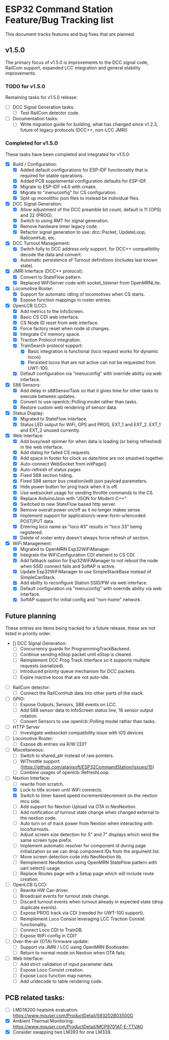 # ESP32 Command Station Feature/Bug Tracking list
This document tracks features and bug fixes that are planned.

## v1.5.0
The primary focus of v1.5.0 is improvements to the DCC signal code, RailCom
support, expanded LCC integration and general stability improvements.

### TODO for v1.5.0
Remaining tasks for v1.5.0 release:

-   [ ] DCC Signal Generation tasks:
    -   [ ] Test RailCom detector code.
-   [ ] Documentation tasks:
    -   [ ] Write migration guide for building, what has changed since v1.2.3, future of legacy protocols (DCC++, non-LCC JMRI)

### Completed for v1.5.0
These tasks have been completed and integrated for v1.5.0:

-   [x] Build / Configuration:
    -   [x] Added default configurations for ESP-IDF functionality that is required for stable operations.
    -   [x] Added PCB supplemental configuration defaults for ESP-IDF.
    -   [x] Migrate to ESP-IDF v4.0 with cmake.
    -   [x] Migrate to "menuconfig" for CS configuration.
    -   [x] Split up monolithic json files to instead be individual files.
-   [x] DCC Signal Generation:
    -   [x] Allow adjustment of the DCC preamble bit count, default is 11 (OPS) and 22 (PROG).
    -   [x] Switch to using RMT for signal generation.
    -   [x] Remove hardware timer legacy code.
    -   [x] Refactor signal generation to use: dcc::Packet, UpdateLoop, RailcomHub, etc.
-   [x] DCC Turnout Management:
    -   [x] Switch fully to DCC address only support, for DCC++ compatibility decode the data and convert.
    -   [x] Automatic persistence of Turnout definitions (includes last known state).
-   [x] JMRI Interface (DCC++ protocol):
    -   [x] Convert to StateFlow pattern.
    -   [x] Replaced WiFiServer code with socket_listener from OpenMRNLite.
-   [x] Locomotive Roster:
    -   [x] Support for automatic idling of locomotives when CS starts.
    -   [x] Expose function mappings in roster entries.
-   [x] OpenLCB (LCC):
    -   [x] Add metrics to the InfoScreen.
    -   [x] Basic CS CDI web interface.
    -   [x] CS Node ID reset from web interface.
    -   [x] Force factory reset when node id changes.
    -   [x] Integrate CV memory space.
    -   [x] Traction Protocol integration.
    -   [x] TrainSearch protocol support:
        -   [x] Basic integration is functional (loco request works for dynamic locos)
        -   [x] Persisted locos that are not active can not be requested from UWT-100.
    -   [x] Default configuration via "menuconfig" with override ability via web interface.
-   [x] S88 Sensors:
    -   [x] Add delay in s88SensorTask so that it gives time for other tasks to execute between updates.
    -   [x] Convert to use openlcb::Polling model rather than tasks.
    -   [x] Restore custom web rendering of sensor data.
-   [x] Status Display:
    -   [x] Migrated to StateFlow interface.
    -   [x] Status LED output for WiFi, OPS and PROG, EXT_1 and EXT_2. EXT_1 and EXT_2 unused currently.
-   [x] Web Interface:
    -   [x] Add busy/wait spinner for when data is loading (or being refreshed) in the web interface.
    -   [x] Add dialog for failed CS requests.
    -   [x] Add space in footer for clock so date/time are not smashed together.
    -   [x] Auto-connect WebSocket from initPage()
    -   [x] Auto-refresh of status pages
    -   [x] Fixed S88 section hiding.
    -   [x] Fixed S88 sensor bus creation/edit json payload parameters.
    -   [x] Hide power button for prog track when it is off.
    -   [x] Use websocket usage for sending throttle commands to the CS.
    -   [x] Replace ArduinoJson with "JSON for Modern C++"
    -   [x] Switched to new StateFlow based http server.
    -   [x] Remove overall power on/off as it no longer makes sense.
    -   [x] Implement support for application/x-www-form-urlencoded POST/PUT data.
    -   [x] Entering loco name as "loco #3" results in "loco 33" being registered.
    -   [x] Delete of roster entry doesn't always force refresh of section.
-   [x] WiFi Management:
    -   [x] Migrated to OpenMRN Esp32WiFiManager.
    -   [x] Integrate the WiFiConfiguration CDI element to CS CDI.
    -   [x] Add fallback option for Esp32WiFiManager to not reboot the node when SSID connect fails and SoftAP is active.
    -   [x] Update Esp32WiFiManager to use SimpleStackBase instead of SimpleCanStack.
    -   [x] Add ability to reconfigure Station SSID/PW via web interface.
    -   [x] Default configuration via "menuconfig" with override ability via web interface.
    -   [x] SoftAP support for initial config and "non-home" network.

## Future planning
These entries are items being tracked for a future release, these are not listed in priority order.

-   [] DCC Signal Generation:
    -   [ ] Concurrency guards for ProgrammingTrackBackend.
    -   [ ] Continue sending eStop packet until eStop is cleared.
    -   [ ] Reimplement DCC Prog Track interface so it supports multiple requests (serialized).
    -   [ ] Introduced priority queue mechanism for DCC packets.
    -   [ ] Expire inactive locos that are not auto-idle.
-   [ ] RailCom detector:
    -   [ ] Connect the RailComHub data into other parts of the stack.
-   [ ] GPIO:
    -   [ ] Expose Outputs, Sensors, S88 events on LCC.
    -   [ ] Add S88 sensor data to InfoScreen status line, 16 sensor output rotation.
    -   [ ] Convert Sensors to use openlcb::Polling model rather than tasks.
-   [ ] HTTP Server 
    -   [ ] Investigate websocket compatibility issue with iOS devices
-   [ ] Locomotive Roster:
    -   [ ] Expose db entries via R/W CDI?
-   [ ] Miscellaneous:
    -   [ ] Switch to shared_ptr instead of raw pointers.
    -   [ ] WiThrottle support (https://github.com/atanisoft/ESP32CommandStation/issues/15)
    -   [ ] Combine usages of openlcb::RefreshLoop.
-   [ ] Nextion Interface:
    -   [ ] rewrite from scratch.
    -   [x] Lock to title screen until WiFi connects.
    -   [x] Switch to timer based speed increment/decrement on the nextion mcu side.
    -   [ ] Add support for Nextion Upload via OTA in NeoNextion.
    -   [ ] Add notification of turnout state change when changed external to the nextion code.
    -   [ ] Auto turn on of track power from Nextion when interacting with loco/turnouts.
    -   [ ] Adjust screen size detection for 5" and 7" displays which send the same screen type prefix.
    -   [ ] Implement automatic resolver for component id during page initialization so we can drop component IDs from the argument list.
    -   [ ] Move screen detection code into NeoNextion lib.
    -   [ ] Reimplement NeoNextion using OpenMRN StateFlow pattern with uart select() usage.
    -   [ ] Replace Routes page with a Setup page which will include route creation.
-   [ ] OpenLCB (LCC):
    -   [ ] Rewrite HW Can driver.
    -   [ ] Broadcast events for turnout state change.
    -   [ ] Discard turnout events when turnout already in expected state (drop duplicate events).
    -   [ ] Expose PROG track via CDI (needed for UWT-100 support).
    -   [ ] Reimplement Loco Consist leveraging LCC Traction Consist functionality.
    -   [ ] Connect Loco CDI to TrainDB.
    -   [ ] Expose WiFi config in CDI?
-   [ ] Over-the-air (OTA) firmware update:
    -   [ ] Support via JMRI / LCC using OpenMRN Bootloader.
    -   [ ] Return to normal mode on Nextion when OTA fails.
-   [ ] Web Interface:
    -   [ ] Add strict validation of input parameter data.
    -   [ ] Expose Loco Consist creation.
    -   [ ] Expose Loco function map names.
    -   [ ] Add urldecode to table rendering code.

## PCB related tasks:
-   [ ] LMD18200 heatsink evaluation:
    https://www.mouser.com/ProductDetail/593202B03500G
-   [x] Ambient Thermal Monitoring:
    https://www.mouser.com/ProductDetail/MCP9701AT-E-TTVAO
-   [x] Consider swapping two LM393 for one LM339.